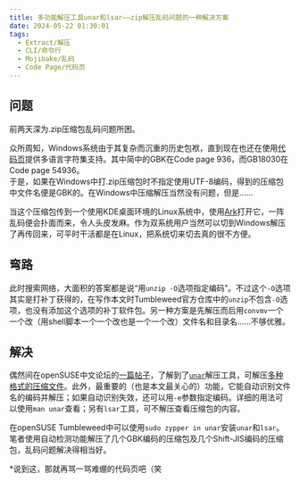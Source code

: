 ```yaml
---
title: 多功能解压工具unar和lsar——zip解压乱码问题的一种解决方案
date: 2024-05-22 01:30:01
tags:
  - Extract/解压
  - CLI/命令行
  - Mojibake/乱码
  - Code Page/代码页
---
```


## 问题
前两天深为.zip压缩包乱码问题所困。

众所周知，Windows系统由于其复杂而沉重的历史包袱，直到现在也还在使用[代码页](https://learn.microsoft.com/zh-cn/windows/win32/intl/code-pages)提供多语言字符集支持。其中简中的GBK在Code page 936，而GB18030在Code page 54936。  
于是，如果在Windows中打.zip压缩包时不指定使用UTF-8编码，得到的压缩包中文件名便是GBK的。在Windows中压缩解压当然没有问题，但是……  

<!-- more -->

当这个压缩包传到一个使用KDE桌面环境的Linux系统中，使用[Ark](https://apps.kde.org/ark/)打开它，一阵乱码便会扑面而来，令人头皮发麻。作为双系统用户当然可以切到Windows解压了再传回来，可平时干活都是在Linux，把系统切来切去真的很不方便。

## 弯路
此时搜索网络，大面积的答案都是说“用`unzip -O`选项指定编码”。不过这个`-O`选项其实是打补丁获得的，在写作本文时Tumbleweed官方仓库中的`unzip`不包含`-O`选项，也没有添加这个选项的补丁软件包。另一种方案是先解压而后用`convmv`一个一个改（用shell脚本一个一个改也是一个一个改）文件名和目录名……不够优雅。

## 解决
偶然间在openSUSE中文论坛的[一篇帖子](https://forum.suse.org.cn/t/topic/16477/5)，了解到了[`unar`](https://theunarchiver.com/command-line)解压工具，可解压[多种格式的压缩文件](https://theunarchiver.com/#:~:text=Supported%20archive%20formats)。此外，最重要的（也是本文最关心的）功能，它能自动识别文件名的编码并解压；如果自动识别失效，还可以用`-e`参数指定编码。详细的用法可以使用`man unar`查看；另有`lsar`工具，可不解压查看压缩包的内容。

在openSUSE Tumbleweed中可以使用`sudo zypper in unar`安装`unar`和`lsar`。笔者使用自动检测功能解压了几个GBK编码的压缩包及几个Shift-JIS编码的压缩包，乱码问题解决得相当好。

\*说到这，那就再骂一骂难绷的代码页吧（笑
